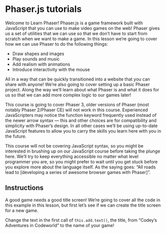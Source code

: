 # Phaser.js tutorials

Welcome to Learn Phaser! Phaser.js is a game framework built with JavaScript that you can use to make video games on the web! Phaser gives us a set of utilities that we can use so that we don’t have to start from scratch when we want to make a game. In this lesson we’re going to cover how we can use Phaser to do the following things:

* Draw shapes and images
* Play sounds and music
* Add realism with animations
* Introduce interactivity with the mouse

All in a way that can be quickly transitioned into a website that you can share with anyone! We’re also going to cover setting up a basic Phaser project. Along the way we’ll learn about what Phaser is and what it does for us so that we can add more complex logic to our games later!

This course is going to cover Phaser 3, older versions of Phaser (most notably Phaser 2/Phaser CE) will not work in this course. Experienced JavaScripters may notice the function keyword frequently used instead of the newer arrow syntax — this and other choices are for compatibility and simplicity with Phaser’s design. In all other cases we’ll be using up-to-date JavaScript features to allow you to carry the skills you learn here with you in the future.

This course will not be covering JavaScript syntax, so you might be interested in brushing up on our JavaScript course before taking the plunge here. We’ll try to keep everything accessible no matter what level programmer you are, so you might prefer to wait until you get stuck before you explore more about the language itself. As the saying goes: “All roads lead to [developing a series of awesome browser games with Phaser]”.

## Instructions

A good game needs a good title screen! We’re going to cover all the code in this example in this lesson, but first let’s see if we can create the title screen for a new game.

Change the text in the first call of `this.add.text()`, the title, from “Codey’s Adventures in Codeworld” to the name of your game!